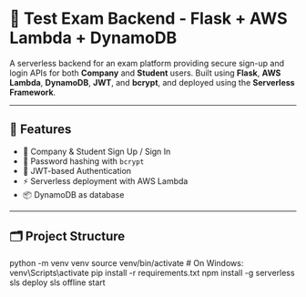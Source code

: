 # 🧪 Test Exam Backend - Flask + AWS Lambda + DynamoDB

A serverless backend for an exam platform providing secure sign-up and login APIs for both **Company** and **Student** users. Built using **Flask**, **AWS Lambda**, **DynamoDB**, **JWT**, and **bcrypt**, and deployed using the **Serverless Framework**.

---

## 🚀 Features

- 👤 Company & Student Sign Up / Sign In
- 🔐 Password hashing with `bcrypt`
- 🪪 JWT-based Authentication
- ⚡ Serverless deployment with AWS Lambda
- 📦 DynamoDB as database

---

## 🗂️ Project Structure

python -m venv venv
source venv/bin/activate  # On Windows: venv\Scripts\activate
pip install -r requirements.txt
npm install -g serverless
sls deploy
sls offline start
